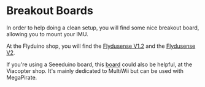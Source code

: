 # Breakout Boards #

In order to help doing a clean setup, you will find some nice breakout board, allowing you to mount your IMU.

At the Flyduino shop, you will find the [Flydusense V1.2](http://flyduino.net/V12-Flydusense-Senosr-Bob) and the [Flydusense V2](http://flyduino.net/Flydusense-V2-with-LLC).

If you're using a Seeeduino board, this [board](http://viacopter.eu/index.php?page=shop.product_details&flypage=flypage.tpl&product_id=27&category_id=10&option=com_virtuemart&Itemid=53) could also be helpful, at the Viacopter shop. It's mainly dedicated to MultiWii but can be used with MegaPirate.